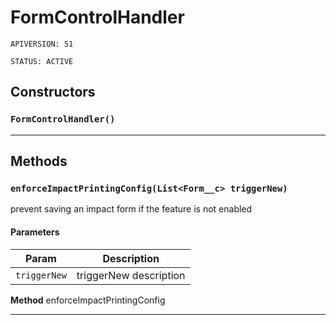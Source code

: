 # FormControlHandler

`APIVERSION: 51`

`STATUS: ACTIVE`
## Constructors
### `FormControlHandler()`
---
## Methods
### `enforceImpactPrintingConfig(List<Form__c> triggerNew)`

prevent saving an impact form if the feature is not enabled

#### Parameters

|Param|Description|
|---|---|
|`triggerNew`|triggerNew description|


**Method** enforceImpactPrintingConfig

---
